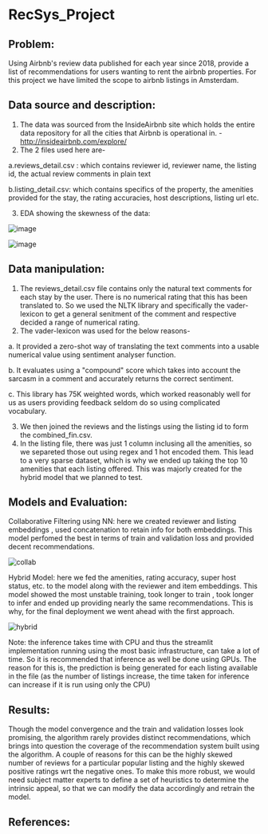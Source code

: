 # RecSys_Project
## Problem: 

Using Airbnb's review data published for each year since 2018, provide a list of recommendations for users wanting to rent the airbnb properties. For this project we have limited the scope to airbnb listings in Amsterdam.

## Data source and description:

1. The data was sourced from the InsideAirbnb site which holds the entire data repository for all the cities that Airbnb is operational in.
-http://insideairbnb.com/explore/
2. The 2 files used here are- 

a.reviews_detail.csv : which contains reviewer id, reviewer name, the listing id, the actual review comments in plain text 

b.listing_detail.csv: which contains specifics of the property, the amenities provided for the stay, the rating accuracies, host descriptions, listing url etc.

3. EDA showing the skewness of the data:

![image](https://user-images.githubusercontent.com/110474064/231039384-5b7c67eb-419b-4494-87e7-d330b052b9f7.png)

![image](https://user-images.githubusercontent.com/110474064/231039478-7803546d-fd0e-4d49-b234-11ac8f778727.png)


## Data manipulation:

1. The reviews_detail.csv file contains only the natural text comments for each stay by the user. There is no numerical rating that this has been translated to. So we used the NLTK library and specifically the vader-lexicon to get a general senitment of the comment and respective decided a range of numerical rating.
2. The vader-lexicon was used for the below reasons-

a. It provided a zero-shot way of translating the text comments into a usable numerical value using sentiment analyser function.

b. It evaluates using a "compound" score which takes into account the sarcasm in a comment and accurately returns the correct sentiment.

c. This library has 75K weighted words, which worked reasonably well for us as users providing feedback seldom do so using complicated vocabulary.

3. We then joined the reviews and the listings using the listing id to form the combined_fin.csv.
4. In the listing file, there was just 1 column inclusing all the amenities, so we separeted those out using regex and 1 hot encoded them. This lead to a very sparse dataset, which is why we ended up taking the top 10 amenities that each listing offered. This was majorly created for the hybrid model that we planned to test.

## Models and Evaluation:

Collaborative Filtering using NN: here we created reviewer and listing embeddings , used concatenation to retain info for both embeddings. This model perfomed the best in terms of train and validation loss and provided decent recommendations.

![collab](https://user-images.githubusercontent.com/110474064/231039068-d7ba26d8-07b4-4ba2-8966-91bb61da8f23.jpeg)

Hybrid Model: here we fed the amenities, rating accuracy, super host status, etc. to the model along with the reviewer and item embeddings. This model showed the most unstable training, took longer to train , took longer to infer and ended up providing nearly the same recommendations.
This is why, for the final deployment we went ahead with the first approach.

![hybrid](https://user-images.githubusercontent.com/110474064/231039106-22c17f89-a87e-4f32-8afd-4dfba628480e.jpeg)

Note: the inference takes time with CPU and thus the streamlit implementation running using the most basic infrastructure, can take a lot of time. So it is recommended that inference as well be done using GPUs. The reason for this is, the prediction is being generated for each listing available in the file (as the number of listings increase, the time taken for inference can increase if it is run using only the CPU)

## Results:

Though the model convergence and the train and validation losses look promising, the algorithm rarely provides distinct recommendations, which brings into question the coverage of the recommendation system built using the algorithm. A couple of reasons for this can be the highly skewed number of reviews for a particular popular listing and the highly skewed positive ratings wrt the negative ones. To make this more robust, we would need subject matter experts to define a set of heuristics to determine the intrinsic appeal, so that we can modify the data accordingly and retrain the model.

## References:
